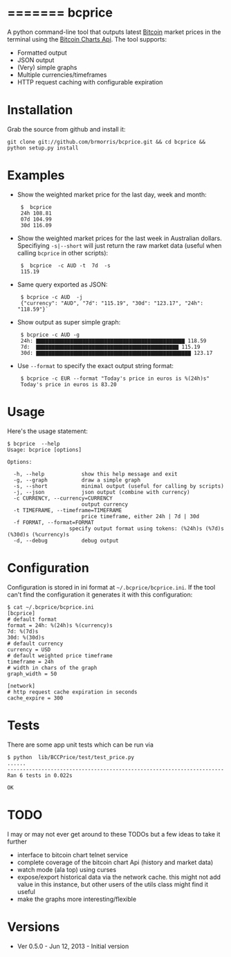 =======
bcprice
=======

A python command-line tool that outputs latest [Bitcoin](http://bitcoin.org/) market prices in the terminal using the [Bitcoin Charts Api](http://bitcoincharts.com/about/markets-api). The tool supports:

 - Formatted output
 - JSON output
 - (Very) simple graphs
 - Multiple currencies/timeframes
 - HTTP request caching with configurable expiration

Installation
============

Grab the source from github and install it:

    git clone git://github.com/brmorris/bcprice.git && cd bcprice && python setup.py install

Examples
========

 - Show the weighted market price for the last day, week and month:

        $  bcprice
        24h 108.81
        07d 104.99
        30d 116.09

 - Show the weighted market prices for the last week in Australian dollars. Specifiying `-s|--short` will just return the raw market data (useful when calling `bcprice` in other scripts):
  
        $  bcprice  -c AUD -t  7d  -s
        115.19

 - Same query exported as JSON:
 
        $ bcprice -c AUD  -j
        {"currency": "AUD", "7d": "115.19", "30d": "123.17", "24h": "118.59"}`

 - Show output as super simple graph:
 
        $ bcprice -c AUD -g
        24h: ▇▇▇▇▇▇▇▇▇▇▇▇▇▇▇▇▇▇▇▇▇▇▇▇▇▇▇▇▇▇▇▇▇▇▇▇▇▇▇▇▇▇▇▇▇▇▇▇ 118.59
        7d:  ▇▇▇▇▇▇▇▇▇▇▇▇▇▇▇▇▇▇▇▇▇▇▇▇▇▇▇▇▇▇▇▇▇▇▇▇▇▇▇▇▇▇▇▇▇▇ 115.19
        30d: ▇▇▇▇▇▇▇▇▇▇▇▇▇▇▇▇▇▇▇▇▇▇▇▇▇▇▇▇▇▇▇▇▇▇▇▇▇▇▇▇▇▇▇▇▇▇▇▇▇▇ 123.17
 
 - Use `--format` to specify the exact output string format:
 
        $ bcprice -c EUR --format "Today's price in euros is %(24h)s"
    	Today's price in euros is 83.20

Usage
=====

Here's the usage statement:

    $ bcprice  --help
    Usage: bcprice [options]
   
    Options:
    
      -h, --help            show this help message and exit
      -g, --graph           draw a simple graph
      -s, --short           minimal output (useful for calling by scripts)
      -j, --json            json output (combine with currency)
      -c CURRENCY, --currency=CURRENCY
                            output currency
      -t TIMEFRAME, --timeframe=TIMEFRAME
                            price timeframe, either 24h | 7d | 30d
      -f FORMAT, --format=FORMAT
                        specify output format using tokens: (%24h)s (%7d)s (%30d)s (%currency)s
      -d, --debug           debug output

Configuration
=============

Configuration is stored in ini format at `~/.bcprice/bcprice.ini`. If the tool can't find the configuration it generates it with this configuration:

    $ cat ~/.bcprice/bcprice.ini
    [bcprice]
    # default format
    format = 24h: %(24h)s %(currency)s
    7d: %(7d)s
    30d: %(30d)s
    # default currency
    currency = USD
    # default weighted price timeframe
    timeframe = 24h
    # width in chars of the graph
    graph_width = 50
    
    [network]
    # http request cache expiration in seconds
    cache_expire = 300

Tests
=====

There are some app unit tests which can be run via

    $ python  lib/BCCPrice/test/test_price.py
    ......
    ----------------------------------------------------------------------
    Ran 6 tests in 0.022s
    
    OK

TODO
====

I may or may not ever get around to these TODOs but a few ideas to take it further

* interface to bitcoin chart telnet service 
* complete coverage of the bitcoin chart Api (history and market data)
* watch mode (ala top) using curses
* expose/export historical data via the network cache. this might not add value in this instance, 
  but other users of the utils class might find it useful
* make the graphs more interesting/flexible


Versions
========

* Ver 0.5.0 - Jun 12, 2013 - Initial version




